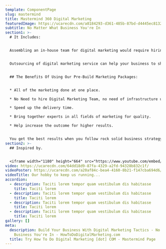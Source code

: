 ```yaml
---
template: ComponentPage
slug: mastermind
title: Mastermind 360 Digital Marketing
featuredImage: https://ucarecdn.com/a8184293-d361-485b-87bd-d4445ec8132b/
subtitle: No Matter What Business You're In
section1: >-
  # It Includes:


  Assembling an in-house team for digital marketing would require hiring individuals for each of digital marketing roles. That means five figure new salaries and Infrastructure cost in your budget. Save the cost and work with our digital marketing expert team to guide and consult your business growth.


  Outsourcing of digital marketing service can help your business to shift its focus from peripheral activities and set their priorities more clearly. We help you to nurture your business, fight with you and help to you to develop. We offer real time results with implementing digital marketing strategy so you can focus on your new business areas.


  ## The Benefits Of Using Our Pre-Build Marketing Packages:


  * All of the marketing done at one place.

  * No Need to hire Digital Marketing Team, no need of infrastructure ultimately brings your operational cost down.

  * Speed up the delivery time.

  * Bring together experts in all fields of marketing for quality.

  * Help increase the outcome for higher results.


  You get the best results when you follow rock solid business strategy and guidance. In a meaningful way, this package is designed to actually shift your business growth to the higher level. Shape your marketing with us!
section2: >-
  ## Inspired by.


  <iframe width="1180" height="664" src="https://www.youtube.com/embed/h6fcK_fRYaI" title="YouTube video player" frameborder="0" allow="accelerometer; autoplay; clipboard-write; encrypted-media; gyroscope; picture-in-picture" allowfullscreen></iframe>
video: https://ucarecdn.com/64dd18d9-87fa-4329-a2fd-94328b832c1f/
videoPoster: https://ucarecdn.com/a20af84c-bea4-4160-8b21-f147cba694d6/
videoTitle: Our hobby to keep us running...
accordion:
  - description: Taciti lorem tempor quam vestibulum dis habitasse
    title: Taciti lorem
  - description: Taciti lorem tempor quam vestibulum dis habitasse
    title: Taciti lorem
  - description: Taciti lorem tempor quam vestibulum dis habitasse
    title: Taciti lorem
  - description: Taciti lorem tempor quam vestibulum dis habitasse
    title: Taciti lorem
gallery: []
meta:
  description: Build Your Business With Digital Marketing Tactics - No Matter What
    Business You're In - HowToDoDigitalMarketing.com
  title: Try How To Do Digital Marketing [dot] COM - Mastermind Page
---
```

